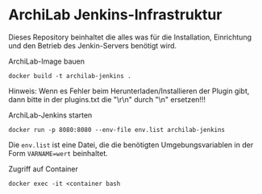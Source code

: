 # ArchiLab Jenkins-Infrastruktur
Dieses Repository beinhaltet die alles was für die Installation, Einrichtung und den Betrieb des Jenkin-Servers benötigt wird.


ArchiLab-Image bauen

``` posh
docker build -t archilab-jenkins .
```

Hinweis: Wenn es Fehler beim Herunterladen/Installieren der Plugin gibt, dann bitte in der plugins.txt die "\r\n" durch "\n" ersetzen!!!


ArchiLab-Jenkins starten
``` posh
docker run -p 8080:8080 --env-file env.list archilab-jenkins
```

Die `env.list` ist eine Datei, die die benötigten Umgebungsvariablen in der Form `VARNAME=wert` beinhaltet.

Zugriff auf Container
``` posh
docker exec -it <container bash
```